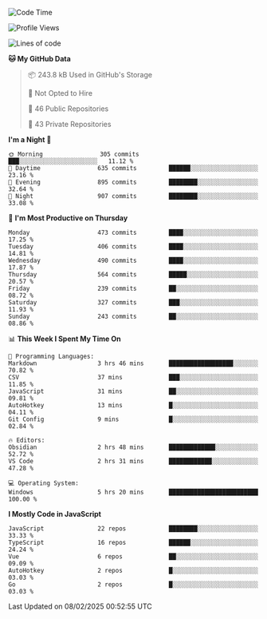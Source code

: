 <!--START_SECTION:waka-->
![Code Time](http://img.shields.io/badge/Code%20Time-909%20hrs%2040%20mins-blue)

![Profile Views](http://img.shields.io/badge/Profile%20Views-49-blue)

![Lines of code](https://img.shields.io/badge/From%20Hello%20World%20I%27ve%20Written-1.1%20million%20lines%20of%20code-blue)

**🐱 My GitHub Data** 

> 📦 243.8 kB Used in GitHub's Storage 
 > 
> 🚫 Not Opted to Hire
 > 
> 📜 46 Public Repositories 
 > 
> 🔑 43 Private Repositories 
 > 
**I'm a Night 🦉** 

```text
🌞 Morning                305 commits         ███░░░░░░░░░░░░░░░░░░░░░░   11.12 % 
🌆 Daytime                635 commits         ██████░░░░░░░░░░░░░░░░░░░   23.16 % 
🌃 Evening                895 commits         ████████░░░░░░░░░░░░░░░░░   32.64 % 
🌙 Night                  907 commits         ████████░░░░░░░░░░░░░░░░░   33.08 % 
```
📅 **I'm Most Productive on Thursday** 

```text
Monday                   473 commits         ████░░░░░░░░░░░░░░░░░░░░░   17.25 % 
Tuesday                  406 commits         ████░░░░░░░░░░░░░░░░░░░░░   14.81 % 
Wednesday                490 commits         ████░░░░░░░░░░░░░░░░░░░░░   17.87 % 
Thursday                 564 commits         █████░░░░░░░░░░░░░░░░░░░░   20.57 % 
Friday                   239 commits         ██░░░░░░░░░░░░░░░░░░░░░░░   08.72 % 
Saturday                 327 commits         ███░░░░░░░░░░░░░░░░░░░░░░   11.93 % 
Sunday                   243 commits         ██░░░░░░░░░░░░░░░░░░░░░░░   08.86 % 
```


📊 **This Week I Spent My Time On** 

```text
💬 Programming Languages: 
Markdown                 3 hrs 46 mins       ██████████████████░░░░░░░   70.82 % 
CSV                      37 mins             ███░░░░░░░░░░░░░░░░░░░░░░   11.85 % 
JavaScript               31 mins             ██░░░░░░░░░░░░░░░░░░░░░░░   09.81 % 
AutoHotkey               13 mins             █░░░░░░░░░░░░░░░░░░░░░░░░   04.11 % 
Git Config               9 mins              █░░░░░░░░░░░░░░░░░░░░░░░░   02.84 % 

🔥 Editors: 
Obsidian                 2 hrs 48 mins       █████████████░░░░░░░░░░░░   52.72 % 
VS Code                  2 hrs 31 mins       ████████████░░░░░░░░░░░░░   47.28 % 

💻 Operating System: 
Windows                  5 hrs 20 mins       █████████████████████████   100.00 % 
```

**I Mostly Code in JavaScript** 

```text
JavaScript               22 repos            ████████░░░░░░░░░░░░░░░░░   33.33 % 
TypeScript               16 repos            ██████░░░░░░░░░░░░░░░░░░░   24.24 % 
Vue                      6 repos             ██░░░░░░░░░░░░░░░░░░░░░░░   09.09 % 
AutoHotkey               2 repos             █░░░░░░░░░░░░░░░░░░░░░░░░   03.03 % 
Go                       2 repos             █░░░░░░░░░░░░░░░░░░░░░░░░   03.03 % 
```




 Last Updated on 08/02/2025 00:52:55 UTC
<!--END_SECTION:waka-->
